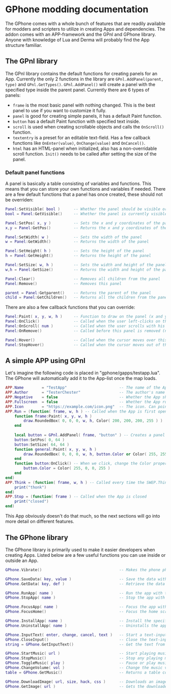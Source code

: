 # GPhone modding documentation
The GPhone comes with a whole bunch of features that are readily available
for modders and scripters to utilize in creating Apps and dependencies.The addon comes with an APP-framework and the GPnl and GPhone library.
Anyone with knowledge of Lua and Derma will probably find the App structure familiar.

## The GPnl library
The GPnl library contains the default functions for creating panels for an App.
Currently the only 2 functions in the library are `GPnl.AddPanel(parent, type)` and `GPnl.GetTypes()`.
`GPnl.AddPanel()` will create a panel with the specified type inside the parent panel. Currently there are 6 types of panels:
* `frame` is the most basic panel with nothing changed. This is the best panel to use if you want to customize it fully.
* `panel` is good for creating simple panels, it has a default Paint function.
* `button` has a default Paint function with specified text inside.
* `scroll` is used when creating scrollable objects and calls the `OnScroll()` function.
* `textentry` is a preset for an editable text-field. Has a few callback functions like `OnEnter(value)`, `OnChange(value)` and `OnCancel()`.
* `html` has an HTML-panel when initialized, also has a non-overridable scroll function. `Init()` needs to be called after setting the size of the panel.

### Default panel functions
A panel is basically a table consisting of variables and functions.
This means that you can store your own functions and variables if needed.
There are a few default functions that a panel has once created, these should not be overriden:
```lua
Panel:SetVisible( bool )      -- Whether the panel should be visible or not (chil panels won't be drawn)
bool = Panel:GetVisible()     -- Whether the panel is currently visible or not

Panel:SetPos( x, y )          -- Sets the x and y coordinates of the panel
x,y = Panel:GetPos()          -- Returns the x and y coordinates of the panel

Panel:SetWidth( w )           -- Sets the width of the panel
w = Panel:GetWidth()          -- Returns the width of the panel

Panel:SetHeight( h )          -- Sets the height of the panel
h = Panel:GetHeight()         -- Returns the height of the panel

Panel:SetSize( w, h )         -- Sets the width and height of the panel
w,h = Panel:GetSize()         -- Returns the width and height of the panel

Panel:Clear()                 -- Removes all children from the panel
Panel:Remove()                -- Removes this panel

parent = Panel:Getparent()    -- Returns the parent of the panel
child = Panel:GetChildren()   -- Returns all the children from the panel
```
There are also a few callback functions that you can override:
```lua
Panel:Paint( x, y, w, h )     -- Function to draw on the panel (x and y are not needed unless you change the viewport)
Panel:OnClick()               -- Called when the user left-clicks on this panel
Panel:OnScroll( num )         -- Called when the user scrolls with his mouse (only works on scroll-type panels)
Panel:OnRemove()              -- Called before this panel is removed (no child panels are removed at this point)

Panel:Hover()                 -- Called when the cursor moves over this panel
Panel:StopHover()             -- Called when the cursor moves out of this panel
```

## A simple APP using GPnl
Let's imagine the following code is placed in "gphone/gapps/testapp.lua".
The GPhone will automatically add it to the App-list once the map loads.

```lua
APP.Name        = "TestApp"                       -- The name of the App
APP.Author      = "TesterChester"                 -- The author's name
APP.Negative    = false                           -- Whether the App should use negative top-colors or not
APP.Fullscreen  = false                           -- Whether the App runs in fullscreen or not
APP.Icon        = "https://example.com/icon.png"  -- The icon. Can point to a local file or an online file
APP.Run = (function( frame, w, h ) -- Called when the App is first opened
	function frame:Paint( x, y, w, h )
		draw.RoundedBox( 0, 0, 0, w, h, Color( 200, 200, 200, 255 ) )
	end
	
	local button = GPnl.AddPanel( frame, "button" ) -- Creates a panel of "button" type
	button:SetPos( 0, 64 )
	button:SetSize( 64, 64 )
	function general:Paint( x, y, w, h )
		draw.RoundedBox( 0, 0, 0, w, h, button.Color or Color( 255, 255, 255, 255 ) ) -- Paint the button using the color or white
	end
	function button:OnClick() -- When we click, change the Color property
		button.Color = Color( 255, 0, 0, 255 )
	end
end)
APP.Think = (function( frame, w, h ) -- Called every time the SWEP.Think function is called
	print("thonk")
end)
APP.Stop = (function( frame ) -- Called when the App is closed
	print("closed")
end)
```

This App obviously doesn't do that much, so the next sections will go into more detail on different features.

## The GPhone library
The GPhone library is primarily used to make it easier developers when creating Apps.
Listed below are a few useful functions you can use inside or outside an App.
```lua
GPhone.Vibrate()                                  -- Makes the phone physically vibrate

GPhone.SaveData( key, value )                     -- Save the data with the specific key
GPhone.GetData( key, def )                        -- Retrieve the data with the specific key or def if nothing was found

GPhone.RunApp( name )                             -- Run the app with the specific name
GPhone.StopApp( name )                            -- Stop the app with the specific name

GPhone.FocusApp( name )                           -- Focus the app with the specific name
GPhone.FocusHome()                                -- Focus the home screen

GPhone.InstallApp( name )                         -- Install the specific app
GPhone.UninstallApp( name )                       -- Uninstalls the app

GPhone.InputText( enter, change, cancel, text )   -- Start a text-input with enter, change and cancel functions
GPhone.CloseInput()                               -- Close the text-input (doesn't call the cancel function)
string = GPhone.GetInputText()                    -- Get the text from the text-input

GPhone.StartMusic( url )                          -- Start playing music from the URL
GPhone.StopMusic()                                -- Stop any playing music
GPhone.ToggleMusic( play )                        -- Pause or play music
GPhone.ChangeVolume( vol )                        -- Change the music volume (0-1)
table = GPhone.GetMusic()                         -- Returns a table containing data for the music

GPhone.DownloadImage( url, size, hack, css )      -- Downloads an image from the provided URL with size
GPhone.GetImage( url )                            -- Gets the downloaded image or a callback texture if not found
```